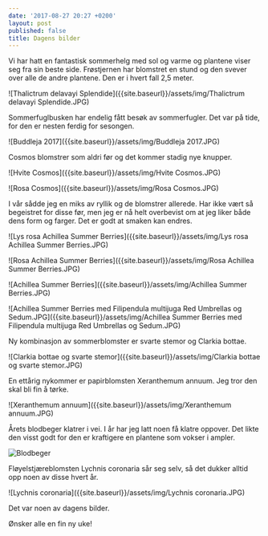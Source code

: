 ```yaml
---
date: '2017-08-27 20:27 +0200'
layout: post
published: false
title: Dagens bilder
---
```


Vi har hatt en fantastisk sommerhelg med sol og varme og plantene viser seg fra sin beste side. 
Frøstjernen har blomstret en stund og den svever over alle de andre plantene. Den er i hvert fall 2,5 meter. 

![Thalictrum delavayi Splendide]({{site.baseurl}}/assets/img/Thalictrum delavayi Splendide.JPG)

Sommerfuglbusken har endelig fått besøk av sommerfugler. Det var på tide, for den er nesten ferdig for sesongen. 

![Buddleja 2017]({{site.baseurl}}/assets/img/Buddleja 2017.JPG)

<!--more-->

Cosmos blomstrer som aldri før og det kommer stadig nye knupper. 

![Hvite Cosmos]({{site.baseurl}}/assets/img/Hvite Cosmos.JPG)

![Rosa Cosmos]({{site.baseurl}}/assets/img/Rosa Cosmos.JPG)

I vår sådde jeg en miks av ryllik og de blomstrer allerede. Har ikke vært så begeistret for disse før, men jeg er nå helt overbevist om at jeg liker både dens form og farger. Det er godt at smaken kan endres.

![Lys rosa Achillea Summer Berries]({{site.baseurl}}/assets/img/Lys rosa Achillea Summer Berries.JPG)

![Rosa Achillea Summer Berries]({{site.baseurl}}/assets/img/Rosa Achillea Summer Berries.JPG)

![Achillea Summer Berries]({{site.baseurl}}/assets/img/Achillea Summer Berries.JPG)

![Achillea Summer Berries med Filipendula multijuga Red Umbrellas og Sedum.JPG]({{site.baseurl}}/assets/img/Achillea Summer Berries med Filipendula multijuga Red Umbrellas og Sedum.JPG)

Ny kombinasjon av sommerblomster er svarte stemor og Clarkia bottae. 

![Clarkia bottae og svarte stemor]({{site.baseurl}}/assets/img/Clarkia bottae og svarte stemor.JPG)

En ettårig nykommer er papirblomsten Xeranthemum annuum. Jeg tror den skal bli fin å tørke. 

![Xeranthemum annuum]({{site.baseurl}}/assets/img/Xeranthemum annuum.JPG)

Årets blodbeger klatrer i vei. I år har jeg latt noen få klatre oppover. Det likte den visst godt for den er kraftigere en plantene som vokser i ampler.

![Blodbeger]({{site.baseurl}}/assets/img/Blodbeger.JPG)

Fløyelstjæreblomsten Lychnis coronaria sår seg selv, så det dukker alltid opp noen av disse hvert år.

![Lychnis coronaria]({{site.baseurl}}/assets/img/Lychnis coronaria.JPG)

Det var noen av dagens bilder. 

Ønsker alle en fin ny uke!








